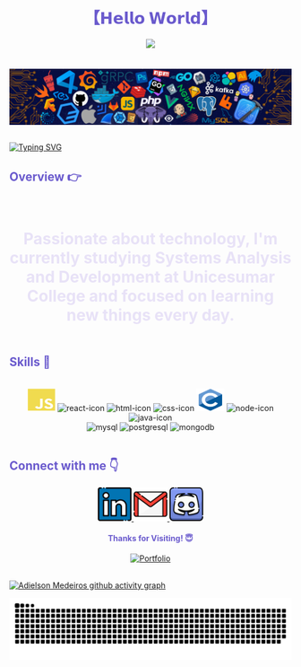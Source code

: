 <h1 align="center" style="color: #6A5ACD;">
【𝗛𝗲𝗹𝗹𝗼 𝗪𝗼𝗿𝗹𝗱】
</h1>

<div align="center">
  <img width="300px" src="https://github-readme-stats.vercel.app/api/top-langs/?username=AdielsonMedeiros&layout=compact&langs_count=16&theme=dark"/>
</div>
<br/><br/>

<img src="./img/Design sem nome (1).png" style="display: block; margin: 0 auto;">
<br>

[![Typing SVG](https://readme-typing-svg.herokuapp.com/?color=%236A5ACD&size=45&center=true&vCenter=true&width=1000&lines=HELLO%2C+My+name+is+Adielson%3BI%27m+a+Front-end+Developer%3BWelcome%21+%3A%29&font=Monaco)](https://git.io/typing-svg)

<div>
    <h2  style="color: #6A5ACD;">Overview 👉</h2>
    <h1 align="center" style="color: #e8e2f7"><br/>Passionate about technology, I'm currently studying Systems Analysis and Development at Unicesumar College and focused on learning new things every day.<br/> </h1>
    <h2 style="color: #6A5ACD;"><br/>Skills 🚀</h2>
    <div align="center">
    <br/><img  height="40" width="50" alt="js-icon"  src="https://raw.githubusercontent.com/devicons/devicon/master/icons/javascript/javascript-plain.svg">
    <img  height="40" width="50" alt="react-icon" src="https://cdn.jsdelivr.net/gh/devicons/devicon/icons/react/react-original-wordmark.svg">
    <img  height="40" width="50" alt="html-icon" src="https://cdn.jsdelivr.net/gh/devicons/devicon/icons/html5/html5-plain-wordmark.svg" />
    <img  height="40" width="50" alt="css-icon" src="https://cdn.jsdelivr.net/gh/devicons/devicon/icons/css3/css3-plain-wordmark.svg">
    <img  height="40" width="50" alt="c-icon" src="https://raw.githubusercontent.com/devicons/devicon/master/icons/c/c-original.svg">
    <img  height="40" width="50" alt="node-icon" src="https://cdn.jsdelivr.net/gh/devicons/devicon/icons/nodejs/nodejs-plain.svg" />
    <img  height="40" width="50" alt="java-icon" src="https://cdn.jsdelivr.net/gh/devicons/devicon/icons/java/java-original-wordmark.svg" />
    <br/><img   alt="mysql" src="https://img.shields.io/badge/MySQL-005C84?style=for-the-badge&logo=mysql&logoColor=white"/>
    <img   alt="postgresql" src="https://img.shields.io/badge/PostgreSQL-316192?style=for-the-badge&logo=postgresql&logoColor=white"/>
    <img   alt="mongodb" src="https://img.shields.io/badge/MongoDB-4EA94B?style=for-the-badge&logo=mongodb&logoColor=white" />
    </div>
    <div>
       <br/><h2 style="color: #6A5ACD;">Connect with me 👇</h2>
       <div align="center">
        <p align="center">
        <a href="https://www.linkedin.com/in/adielson-medeiros-671a68219/">
          <img src="./img/linkedin.png" alt="LinkedIn" width="60" height="60">
        </a>
        <a href="mailto:medeirosadielson@gmail.com">
          <img src="./img/email.png" alt="Gmail" width="60" height="60">
        </a>
        <a href="https://discordapp.com/users/692184560620011562">
          <img src="./img/discord.png" alt="Discord" width="60" height="60">
        </a>
        </p>
    </div>
    <h4 align="center" style="color: #6A5ACD;">Thanks for Visiting! 😇</h4>
    <div align="center">
      <a  href="https://sitedesuporte.netlify.app" target="_blank"><img src="https://img.shields.io/badge/Portfolio-black?style=for-the-badge" target="_blank" alt="Portfolio"></a>
    </div>

<br>

[![Adielson Medeiros github activity graph](https://github-readme-activity-graph.vercel.app/graph?username=AdielsonMedeiros&bg_color=000&color=6A5ACD&line=32CD32&point=fff&area=true&hide_border=true)](https://github.com/AdielsonMedeiros)
    </div>
   </div>
  </div>
  

  ![snake gif](https://github.com/AdielsonMedeiros/AdielsonMedeiros/blob/output/github-contribution-grid-snake.svg)
  
  

